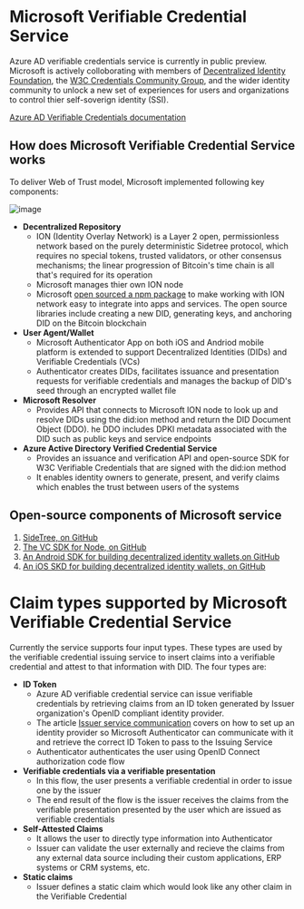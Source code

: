 # Microsoft Verifiable Credential Service
Azure AD verifiable credentials service is currently in public preview. Microsoft is actively colloborating with members of [Decentralized Identity Foundation](https://identity.foundation/), the [W3C Credentials Community Group](https://www.w3.org/TR/did-core/), and the wider identity community to unlock a new set of experiences for users and organizations to control thier self-soverign identity (SSI).

[Azure AD Verifiable Credentials documentation](https://docs.microsoft.com/en-us/azure/active-directory/verifiable-credentials/)

## How does Microsoft Verifiable Credential Service works
To deliver Web of Trust model, Microsoft implemented following key components:

![image](https://docs.microsoft.com/en-us/azure/active-directory/verifiable-credentials/media/decentralized-identifier-overview/microsoft-did-system.png)

* **Decentralized Repository** 
    * ION (Identity Overlay Network) is a Layer 2 open, permissionless network based on the purely deterministic Sidetree protocol, which requires no special tokens, trusted validators, or other consensus mechanisms; the linear progression of Bitcoin's time chain is all that's required for its operation
    * Microsoft manages thier own ION node
    * Microsoft [open sourced a npm package](https://www.npmjs.com/package/@decentralized-identity/ion-tools) to make working with ION network easy to integrate into apps and services. The open source libraries include creating a new DID, generating keys, and anchoring DID on the Bitcoin blockchain
* **User Agent/Wallet**
   * Microsoft Authenticator App on both iOS and Andriod mobile platform is extended to support Decentralized Identities (DIDs) and Verifiable Credentials (VCs)
   * Authenticator creates DIDs, facilitates issuance and presentation requests for verifiable credentials and manages the backup of DID's seed through an encrypted wallet file
* **Microsoft Resolver**
   * Provides API that connects to Microsoft ION node to look up and resolve DIDs using the did:ion method and return the DID Document Object (DDO). he DDO includes DPKI metadata associated with the DID such as public keys and service endpoints
* **Azure Active Directory Verified Credential Service**
   * Provides an issuance and verification API and open-source SDK for W3C Verifiable Credentials that are signed with the did:ion method
   * It enables identity owners to generate, present, and verify claims which enables the trust between users of the systems       

## Open-source components of Microsoft service
1. [SideTree, on GitHub](https://github.com/decentralized-identity/sidetree)
2. [The VC SDK for Node, on GitHub](https://github.com/microsoft/VerifiableCredentials-Verification-SDK-Typescript)
3. [An Android SDK for building decentralized identity wallets,on GitHub](https://github.com/microsoft/VerifiableCredential-SDK-Android)
4. [An iOS SKD for building decentralized identity wallets, on GitHub](https://github.com/microsoft/VerifiableCredential-SDK-iOS)

# Claim types supported by Microsoft Verifiable Credential Service

Currently the service supports four input types. These types are used by the verifiable credential issuing service to insert claims into a verifiable credential and attest to that information with DID. The four types are:

* **ID Token**
   *  Azure AD verifiable credential service can issue verifiable credentials by retrieving claims from an ID token generated by Issuer organization's OpenID compliant identity provider. 
   *  The article [Issuer service communication](https://docs.microsoft.com/en-us/azure/active-directory/verifiable-credentials/issuer-openid) covers on how to set up an identity provider so Microsoft Authenticator can communicate with it and retrieve the correct ID Token to pass to the Issuing Service
   *  Authenticator authenticates the user using OpenID Connect authorization code flow
* **Verifiable credentials via a verifiable presentation**
   * In this flow, the user presents a verifiable credential in order to issue one by the issuer
   * The end result of the flow is the issuer receives the claims from the verifiable presentation presented by the user which are issued as verifiable credentials  
* **Self-Attested Claims**
   * It allows the user to directly type information into Authenticator
   * Issuer can validate the user externally and recieve the claims from any external data source including their custom applications, ERP systems or CRM systems, etc. 
* **Static claims**
   * Issuer defines a static claim which would look like any other claim in the Verifiable Credential   
